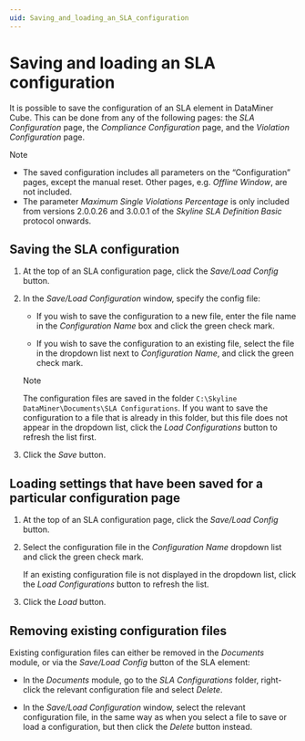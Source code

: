 ```yaml
---
uid: Saving_and_loading_an_SLA_configuration
---
```


# Saving and loading an SLA configuration

It is possible to save the configuration of an SLA element in DataMiner Cube. This can be done from any of the following pages: the *SLA Configuration* page, the *Compliance Configuration* page, and the *Violation Configuration* page.

> [!NOTE]
>
> - The saved configuration includes all parameters on the “Configuration” pages, except the manual reset. Other pages, e.g. *Offline Window*, are not included.
> - The parameter *Maximum Single Violations Percentage* is only included from versions 2.0.0.26 and 3.0.0.1 of the *Skyline SLA Definition Basic* protocol onwards.

## Saving the SLA configuration

1. At the top of an SLA configuration page, click the *Save/Load Config* button.

1. In the *Save/Load Configuration* window, specify the config file:

   - If you wish to save the configuration to a new file, enter the file name in the *Configuration Name* box and click the green check mark.

   - If you wish to save the configuration to an existing file, select the file in the dropdown list next to *Configuration Name*, and click the green check mark.

   > [!NOTE]
   > The configuration files are saved in the folder `C:\Skyline DataMiner\Documents\SLA Configurations`. If you want to save the configuration to a file that is already in this folder, but this file does not appear in the dropdown list, click the *Load Configurations* button to refresh the list first.

1. Click the *Save* button.

## Loading settings that have been saved for a particular configuration page

1. At the top of an SLA configuration page, click the *Save/Load Config* button.

1. Select the configuration file in the *Configuration Name* dropdown list and click the green check mark.

   If an existing configuration file is not displayed in the dropdown list, click the *Load Configurations* button to refresh the list.

1. Click the *Load* button.

## Removing existing configuration files

Existing configuration files can either be removed in the *Documents* module, or via the *Save/Load Config* button of the SLA element:

- In the *Documents* module, go to the *SLA Configurations* folder, right-click the relevant configuration file and select *Delete*.

- In the *Save/Load Configuration* window, select the relevant configuration file, in the same way as when you select a file to save or load a configuration, but then click the *Delete* button instead.
